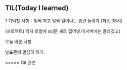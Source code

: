 ## TIL(Today I learned)

1 기억할 사항  - 일찍 자고 일찍 일어나는 습관 들이기 (최소 06시)

(프로젝트) 각자 로컬에 sql문 새로 집어넣기(서버에는 올라갔고)

오늘 배운 사항

발표준비 열심히 하기.


=====
Git 관련
  
